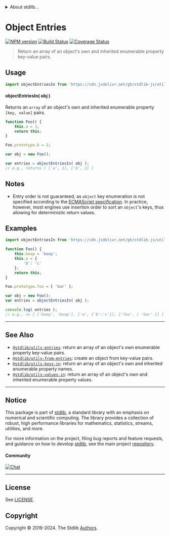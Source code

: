 <!--

@license Apache-2.0

Copyright (c) 2018 The Stdlib Authors.

Licensed under the Apache License, Version 2.0 (the "License");
you may not use this file except in compliance with the License.
You may obtain a copy of the License at

   http://www.apache.org/licenses/LICENSE-2.0

Unless required by applicable law or agreed to in writing, software
distributed under the License is distributed on an "AS IS" BASIS,
WITHOUT WARRANTIES OR CONDITIONS OF ANY KIND, either express or implied.
See the License for the specific language governing permissions and
limitations under the License.

-->


<details>
  <summary>
    About stdlib...
  </summary>
  <p>We believe in a future in which the web is a preferred environment for numerical computation. To help realize this future, we've built stdlib. stdlib is a standard library, with an emphasis on numerical and scientific computation, written in JavaScript (and C) for execution in browsers and in Node.js.</p>
  <p>The library is fully decomposable, being architected in such a way that you can swap out and mix and match APIs and functionality to cater to your exact preferences and use cases.</p>
  <p>When you use stdlib, you can be absolutely certain that you are using the most thorough, rigorous, well-written, studied, documented, tested, measured, and high-quality code out there.</p>
  <p>To join us in bringing numerical computing to the web, get started by checking us out on <a href="https://github.com/stdlib-js/stdlib">GitHub</a>, and please consider <a href="https://opencollective.com/stdlib">financially supporting stdlib</a>. We greatly appreciate your continued support!</p>
</details>

# Object Entries

[![NPM version][npm-image]][npm-url] [![Build Status][test-image]][test-url] [![Coverage Status][coverage-image]][coverage-url] <!-- [![dependencies][dependencies-image]][dependencies-url] -->

> Return an array of an object's own and inherited enumerable property key-value pairs.



<section class="usage">

## Usage

```javascript
import objectEntriesIn from 'https://cdn.jsdelivr.net/gh/stdlib-js/utils-entries-in@v0.2.0-deno/mod.js';
```

#### objectEntriesIn( obj )

Returns an `array` of an object's own and inherited enumerable property `[key, value]` pairs.

```javascript
function Foo() {
    this.a = 1;
    return this;
}

Foo.prototype.b = 2;

var obj = new Foo();

var entries = objectEntriesIn( obj );
// e.g., returns [ ['a', 1], ['b', 2] ]
```

</section>

<!-- /.usage -->

<section class="notes">

## Notes

-   Entry order is not guaranteed, as `object` key enumeration is not specified according to the [ECMAScript specification][ecma-262-for-in]. In practice, however, most engines use insertion order to sort an `object`'s keys, thus allowing for deterministic return values.

</section>

<!-- /.notes -->

<section class="examples">

## Examples

<!-- eslint no-undef: "error" -->

```javascript
import objectEntriesIn from 'https://cdn.jsdelivr.net/gh/stdlib-js/utils-entries-in@v0.2.0-deno/mod.js';

function Foo() {
    this.beep = 'boop';
    this.a = {
        'b': 'c'
    };
    return this;
}

Foo.prototype.foo = [ 'bar' ];

var obj = new Foo();
var entries = objectEntriesIn( obj );

console.log( entries );
// e.g., => [ ['beep', 'boop'], ['a', {'b':'c'}], ['foo', [ 'bar' ]] ]
```

</section>

<!-- /.examples -->

<!-- Section for related `stdlib` packages. Do not manually edit this section, as it is automatically populated. -->

<section class="related">

* * *

## See Also

-   <span class="package-name">[`@stdlib/utils-entries`][@stdlib/utils/entries]</span><span class="delimiter">: </span><span class="description">return an array of an object's own enumerable property key-value pairs.</span>
-   <span class="package-name">[`@stdlib/utils-from-entries`][@stdlib/utils/from-entries]</span><span class="delimiter">: </span><span class="description">create an object from key-value pairs.</span>
-   <span class="package-name">[`@stdlib/utils-keys-in`][@stdlib/utils/keys-in]</span><span class="delimiter">: </span><span class="description">return an array of an object's own and inherited enumerable property names.</span>
-   <span class="package-name">[`@stdlib/utils-values-in`][@stdlib/utils/values-in]</span><span class="delimiter">: </span><span class="description">return an array of an object's own and inherited enumerable property values.</span>

</section>

<!-- /.related -->

<!-- Section for all links. Make sure to keep an empty line after the `section` element and another before the `/section` close. -->


<section class="main-repo" >

* * *

## Notice

This package is part of [stdlib][stdlib], a standard library with an emphasis on numerical and scientific computing. The library provides a collection of robust, high performance libraries for mathematics, statistics, streams, utilities, and more.

For more information on the project, filing bug reports and feature requests, and guidance on how to develop [stdlib][stdlib], see the main project [repository][stdlib].

#### Community

[![Chat][chat-image]][chat-url]

---

## License

See [LICENSE][stdlib-license].


## Copyright

Copyright &copy; 2016-2024. The Stdlib [Authors][stdlib-authors].

</section>

<!-- /.stdlib -->

<!-- Section for all links. Make sure to keep an empty line after the `section` element and another before the `/section` close. -->

<section class="links">

[npm-image]: http://img.shields.io/npm/v/@stdlib/utils-entries-in.svg
[npm-url]: https://npmjs.org/package/@stdlib/utils-entries-in

[test-image]: https://github.com/stdlib-js/utils-entries-in/actions/workflows/test.yml/badge.svg?branch=v0.2.0
[test-url]: https://github.com/stdlib-js/utils-entries-in/actions/workflows/test.yml?query=branch:v0.2.0

[coverage-image]: https://img.shields.io/codecov/c/github/stdlib-js/utils-entries-in/main.svg
[coverage-url]: https://codecov.io/github/stdlib-js/utils-entries-in?branch=main

<!--

[dependencies-image]: https://img.shields.io/david/stdlib-js/utils-entries-in.svg
[dependencies-url]: https://david-dm.org/stdlib-js/utils-entries-in/main

-->

[chat-image]: https://img.shields.io/gitter/room/stdlib-js/stdlib.svg
[chat-url]: https://app.gitter.im/#/room/#stdlib-js_stdlib:gitter.im

[stdlib]: https://github.com/stdlib-js/stdlib

[stdlib-authors]: https://github.com/stdlib-js/stdlib/graphs/contributors

[umd]: https://github.com/umdjs/umd
[es-module]: https://developer.mozilla.org/en-US/docs/Web/JavaScript/Guide/Modules

[deno-url]: https://github.com/stdlib-js/utils-entries-in/tree/deno
[deno-readme]: https://github.com/stdlib-js/utils-entries-in/blob/deno/README.md
[umd-url]: https://github.com/stdlib-js/utils-entries-in/tree/umd
[umd-readme]: https://github.com/stdlib-js/utils-entries-in/blob/umd/README.md
[esm-url]: https://github.com/stdlib-js/utils-entries-in/tree/esm
[esm-readme]: https://github.com/stdlib-js/utils-entries-in/blob/esm/README.md
[branches-url]: https://github.com/stdlib-js/utils-entries-in/blob/main/branches.md

[stdlib-license]: https://raw.githubusercontent.com/stdlib-js/utils-entries-in/main/LICENSE

[ecma-262-for-in]: https://262.ecma-international.org/5.1/#sec-12.6.4

<!-- <related-links> -->

[@stdlib/utils/entries]: https://github.com/stdlib-js/utils-entries/tree/deno

[@stdlib/utils/from-entries]: https://github.com/stdlib-js/utils-from-entries/tree/deno

[@stdlib/utils/keys-in]: https://github.com/stdlib-js/utils-keys-in/tree/deno

[@stdlib/utils/values-in]: https://github.com/stdlib-js/utils-values-in/tree/deno

<!-- </related-links> -->

</section>

<!-- /.links -->
